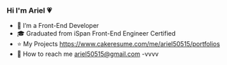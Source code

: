 ### Hi I'm Ariel 💗
- 🌱 I’m a Front-End Developer
- 🎓 Graduated from iSpan Front-End Engineer Certified
- ⭐️ My Projects https://www.cakeresume.com/me/ariel50515/portfolios
- 📩 How to reach me ariel50515@gmail.com
-vvvv


<!--
**ariel50515/ariel50515** is a ✨ _special_ ✨ repository because its `README.md` (this file) appears on your GitHub profile.

Here are some ideas to get you started:

- 🌱 I’m a Front-End Developer
- 🎓 Curently graduated from iSpan
- 📩 How to reach me: ariel50515@gmail.com

-->
